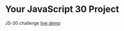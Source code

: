 # Your JavaScript 30 Project

JS-30 challenge [live demo](https://jraoul2002.github.io/LocalStorage/)
